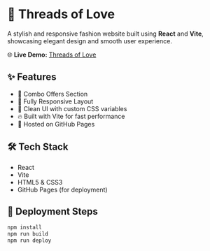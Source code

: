 # 🧵 Threads of Love

A stylish and responsive fashion website built using **React** and **Vite**, showcasing elegant design and smooth user experience.

🌐 **Live Demo:** [Threads of Love](https://muskan-tuteja.github.io/Threads-of-love/#/)

## ✨ Features

- 👗 Combo Offers Section
- 📱 Fully Responsive Layout
- 💅 Clean UI with custom CSS variables
- 🔥 Built with Vite for fast performance
- 🚀 Hosted on GitHub Pages

## 🛠️ Tech Stack

- React
- Vite
- HTML5 & CSS3
- GitHub Pages (for deployment)

## 🚀 Deployment Steps

```bash
npm install
npm run build
npm run deploy
